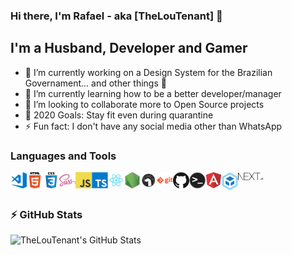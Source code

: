 ### Hi there, I'm Rafael - aka [TheLouTenant] 👋

## I'm a Husband, Developer and Gamer

- 🔭 I’m currently working on a Design System for the Brazilian Governament... and other things 🤣
- 🌱 I’m currently learning how to be a better developer/manager
- 👯 I’m looking to collaborate more to Open Source projects
- 🥅 2020 Goals: Stay fit even during quarantine
- ⚡ Fun fact: I don't have any social media other than WhatsApp

### Languages and Tools

<img align="left" alt="Visual Studio Code" width="26px" src="https://raw.githubusercontent.com/TheLouTenant/TheLouTenant/main/visual-studio-code.png" />
<img align="left" alt="HTML5" width="26px" src="https://raw.githubusercontent.com/TheLouTenant/TheLouTenant/main/html.png" />
<img align="left" alt="CSS3" width="26px" src="https://raw.githubusercontent.com/TheLouTenant/TheLouTenant/main/css.png" />
<img align="left" alt="Sass" width="26px" src="https://raw.githubusercontent.com/TheLouTenant/TheLouTenant/main/sass.png" />
<img align="left" alt="JavaScript" width="26px" src="https://raw.githubusercontent.com/TheLouTenant/TheLouTenant/main/javascript.png" />
<img align="left" alt="JavaScript" width="26px" src="https://raw.githubusercontent.com/TheLouTenant/TheLouTenant/main/typescript.png" />
<img align="left" alt="React" width="26px" src="https://raw.githubusercontent.com/TheLouTenant/TheLouTenant/main/react.png" />
<img align="left" alt="Node.js" width="26px" src="https://raw.githubusercontent.com/TheLouTenant/TheLouTenant/main/nodejs.png" />
<img align="left" alt="Deno" width="26px" src="https://raw.githubusercontent.com/TheLouTenant/TheLouTenant/main/deno.png" />
<img align="left" alt="Git" width="26px" src="https://raw.githubusercontent.com/TheLouTenant/TheLouTenant/main/git.png" />
<img align="left" alt="GitHub" width="26px" src="https://raw.githubusercontent.com/TheLouTenant/TheLouTenant/main/github.png" />
<img align="left" alt="Terminal" width="26px" src="https://raw.githubusercontent.com/TheLouTenant/TheLouTenant/main/terminal.png" />
<img align="left" alt="Angular" width="26px" src="https://raw.githubusercontent.com/TheLouTenant/TheLouTenant/main/angular.png" />
<img align="left" alt="Webpack" width=26px" src="https://raw.githubusercontent.com/TheLouTenant/TheLouTenant/main/webpack.png" />
<img align="left" alt="Next.js" width="40px" src="https://raw.githubusercontent.com/TheLouTenant/TheLouTenant/main/nextjs.png" />

<br>
<br>

### :zap: GitHub Stats

<img align="left" alt="TheLouTenant's GitHub Stats" src="https://github-readme-stats.codestackr.vercel.app/api?username=TheLouTenant&show_icons=true&hide_border=true" />
